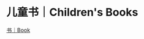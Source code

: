 # 儿童书｜Children's Books

[书｜Book](%E5%84%BF%E7%AB%A5%E4%B9%A6%EF%BD%9CChildren's%20Books%20498e22ddfb904b13a7eb49d32e149c79/%E4%B9%A6%EF%BD%9CBook%2002346eb712e84dcba0615b83df87677c.csv)